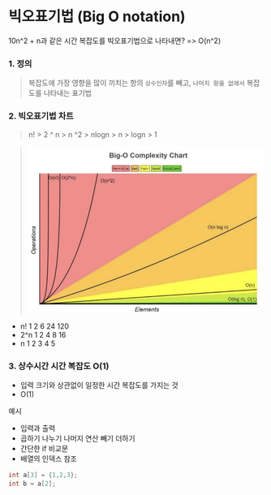 # 빅오표기법 (Big O notation)

10n^2 + n과 같은 시간 복잡도를 빅오표기법으로 나타내면? => O(n^2)

### 1. 정의

> 복잡도에 가장 영향을 많이 끼치는 항의 `상수인자`를 빼고, `나머지 항을 없애서` 복잡도를 나타내는 표기법

### 2. 빅오표기법 차트

> n! > 2 ^ n > n ^2 > nlogn > n > logn > 1

> ![Alt text](image.png)

- n! 1 2 6 24 120
- 2^n 1 2 4 8 16
- n 1 2 3 4 5

### 3. 상수시간 시간 복잡도 O(1)

- 입력 크기와 상관없이 일정한 시간 복잡도를 가지는 것
- O(1)

예시

- 입력과 출력
- 곱하기 나누기 나머지 연산 빼기 더하기
- 간단한 if 비교문
- 배열의 인덱스 참조

```java
int a[3] = {1,2,3};
int b = a[2];
```
